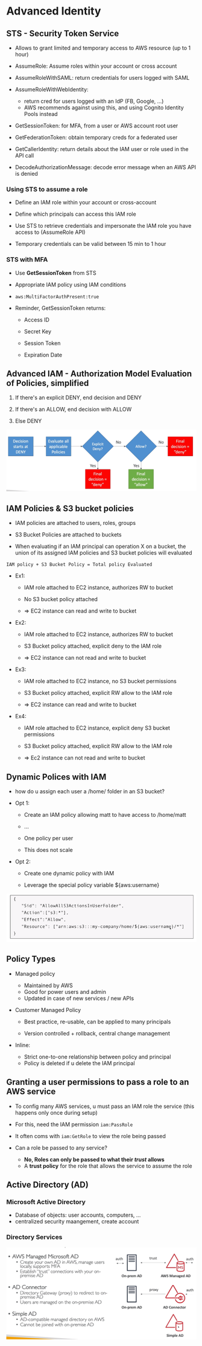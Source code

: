 # Advanced Identity

## STS - Security Token Service

- Allows to grant limited and temporary access to AWS resource (up to 1 hour)

- AssumeRole: Assume roles within your account or cross account

- AssumeRoleWithSAML: return credentials for users logged with SAML

- AssumeRoleWithWebIdentity:
    - return cred for users logged with an IdP (FB, Google, ...)
    - AWS recommends against using this, and using Cognito Identity Pools instead

- GetSessionToken: for MFA, from a user or AWS account root user

- GetFederationToken: obtain temporary creds for a federated user

- GetCallerIdentity: return details about the IAM user or role used in the API call

- DecodeAuthorizationMessage: decode error message when an AWS API is denied

### Using STS to assume a role

- Define an IAM role within your account or cross-account

- Define which principals can access this IAM role

- Use STS to retrieve credentials and impersonate the IAM role you have access to (AssumeRole API)

- Temporary credentials can be valid between 15 min to 1 hour

### STS with MFA

- Use __GetSessionToken__ from STS

- Appropriate IAM policy using IAM conditions

- `aws:MultiFactorAuthPresent:true`

- Reminder, GetSessionToken returns:
    - Access ID

    - Secret Key

    - Session Token

    - Expiration Date

## Advanced IAM - Authorization Model Evaluation of Policies, simplified

1. If there's an explicit DENY, end decision and DENY

2. If there's an ALLOW, end decision with ALLOW

3. Else DENY

![](../references/images/iam-00.png)

## IAM Policies & S3 bucket policies

- IAM policies are attached to users, roles, groups

- S3 Bucket Policies are attached to buckets

- When evaluating if an IAM principal can operation X on a bucket, the union of its assigned IAM policies and S3 bucket policies will evaluated

```
IAM policy + S3 Bucket Policy = Total policy Evaluated
```

- Ex1:
    - IAM role attached to EC2 instance, authorizes RW to bucket
    - No S3 bucket policy attached

    - => EC2 instance can read and write to bucket

- Ex2:
    - IAM role attached to EC2 instance, authorizes RW to bucket
    - S3 Bucket policy attached, explicit deny to the IAM role

    - => EC2 instance can not read and write to bucket

- Ex3:
    - IAM role attached to EC2 instance, no S3 bucket permissions
    - S3 Bucket policy attached, explicit RW allow to the IAM role

    - => EC2 instance can read and write to bucket

- Ex4:
    - IAM role attached to EC2 instance, explicit deny S3 bucket permissions
    - S3 Bucket policy attached, explicit RW allow to the IAM role

    - => Ec2 instance can not read and write to bucket

## Dynamic Polices with IAM

- how do u assign each user a /home/<user> folder in an S3 bucket?

- Opt 1:
    - Create an IAM policy allowing matt to have access to /home/matt
    - ...
    - One policy per user

    - This does not scale

- Opt 2:
    - Create one dynamic policy with IAM

    - Leverage the special policy variable ${aws:username}


![](../references/images/iam-01.png)


## Policy Types

- Managed policy
    - Maintained by AWS
    - Good for power users and admin
    - Updated in case of new services / new APIs

- Customer Managed Policy

    - Best practice, re-usable, can be applied to many principals

    - Version controlled + rollback, central change management

- Inline:
    - Strict one-to-one relationship between policy and principal
    - Policy is deleted if u delete the IAM principal

## Granting a user permissions to pass a role to an AWS service

- To config many AWS services, u must pass an IAM role the service (this happens only once during setup)

- For this, need the IAM permission ```iam:PassRole```

- It often coms with ```iam:GetRole``` to view the role being passed

- Can a role be passed to any service?
    - __No, Roles can only be passed to what their *trust* allows__
    - A __trust policy__ for the role that allows the service to assume the role


## Active Directory (AD)

### Microsoft Active Directory

- Database of objects: user accounts, computers, ...
- centralized security maangement, create account

### Directory Services

![](../references/images/ad-00.png)
